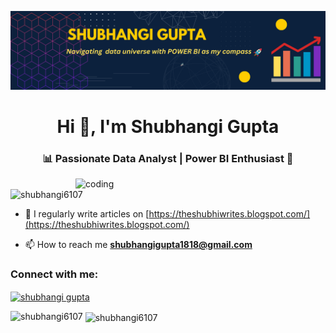 ![banner](https://github.com/Shubhangi6107/Shubhangi6107/blob/main/Banner.png)
<h1 align="center">Hi 👋, I'm Shubhangi Gupta</h1>
<h3 align="center">📊 Passionate Data Analyst | Power BI Enthusiast 🚀</h3>

<img align="right" alt="coding" width="400" src="https://camo.githubusercontent.com/0f2df9c6430300192232520a10bc3f09066cee3c6f1205da8490ac2b1d69d9e5/68747470733a2f2f6d69722d73332d63646e2d63662e626568616e63652e6e65742f70726f6a6563745f6d6f64756c65732f646973702f3630313031343131363737303437352e363036386265666634363430612e676966">

<p align="left"> <img src="https://komarev.com/ghpvc/?username=shubhangi6107&label=Profile%20views&color=0e75b6&style=flat" alt="shubhangi6107" /> </p>

- 📝 I regularly write articles on [https://theshubhiwrites.blogspot.com/](https://theshubhiwrites.blogspot.com/)

- 📫 How to reach me **shubhangigupta1818@gmail.com**

<h3 align="left">Connect with me:</h3>
<p align="left">
<a href="https://linkedin.com/in/shubhangi gupta" target="blank"><img align="center" src="https://raw.githubusercontent.com/rahuldkjain/github-profile-readme-generator/master/src/images/icons/Social/linked-in-alt.svg" alt="shubhangi gupta" height="30" width="40" /></a>
</p>

<p><img align="left" src="https://github-readme-stats.vercel.app/api/top-langs?username=shubhangi6107&show_icons=true&locale=en&layout=compact" alt="shubhangi6107" /></p>

<p>&nbsp;<img align="center" src="https://github-readme-stats.vercel.app/api?username=shubhangi6107&show_icons=true&locale=en" alt="shubhangi6107" /></p>


